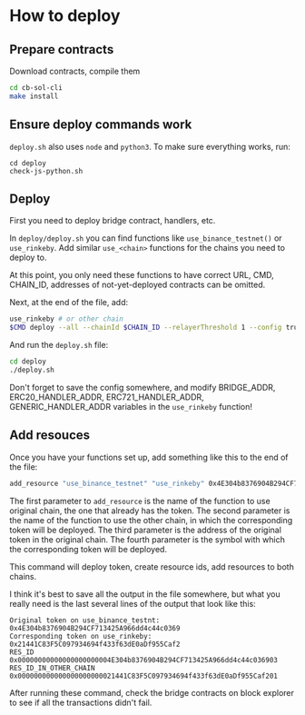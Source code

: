 # How to deploy

## Prepare contracts

Download contracts, compile them
```bash
cd cb-sol-cli
make install
```

## Ensure deploy commands work

`deploy.sh` also uses `node` and `python3`. To make sure everything works, run:
```
cd deploy
check-js-python.sh
```

## Deploy

First you need to deploy bridge contract, handlers, etc.

In `deploy/deploy.sh` you can find functions like `use_binance_testnet()` or `use_rinkeby`. Add similar `use_<chain>` functions for the chains you need to deploy to.

At this point, you only need these functions to have correct URL, CMD, CHAIN_ID, addresses of not-yet-deployed contracts can be omitted.

Next, at the end of the file, add:

```bash
use_rinkeby # or other chain
$CMD deploy --all --chainId $CHAIN_ID --relayerThreshold 1 --config true --relayers 0xfD62e4680Df904Eb3afBC4c98c50771eA231D77A
```

And run the `deploy.sh` file:
```bash
cd deploy
./deploy.sh
```

Don't forget to save the config somewhere, and modify BRIDGE_ADDR, ERC20_HANDLER_ADDR, ERC721_HANDLER_ADDR, GENERIC_HANDLER_ADDR variables in the `use_rinkeby` function!

## Add resouces

Once you have your functions set up, add something like this to the end of the file:
```bash
add_resource "use_binance_testnet" "use_rinkeby" 0x4E304b8376904B294CF713425A966dd4c44c0369 "BT2"
```
The first parameter to `add_resource` is the name of the function to use original chain, the one that already has the token.
The second parameter is the name of the function to use the other chain, in which the corresponding token will be deployed.
The third parameter is the address of the original token in the original chain.
The fourth parameter is the symbol with which the corresponding token will be deployed.

This command will deploy token, create resource ids, add resources to both chains.

I think it's best to save all the output in the file somewhere, but what you really need is the last several lines of the output that look like this:
```
Original token on use_binance_testnt: 0x4E304b8376904B294CF713425A966dd4c44c0369
Corresponding token on use_rinkeby: 0x21441C83F5C097934694f433f63dE0aDf955Caf2
RES_ID 0x00000000000000000000004E304b8376904B294CF713425A966dd4c44c036903
RES_ID_IN_OTHER_CHAIN 0x000000000000000000000021441C83F5C097934694f433f63dE0aDf955Caf201
```

After running these command, check the bridge contracts on block explorer to see if all the transactions didn't fail.
